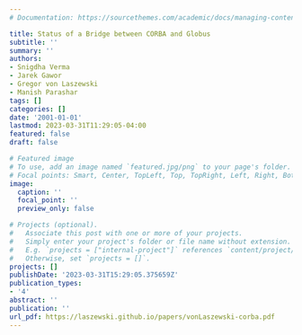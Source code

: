 ```yaml
---
# Documentation: https://sourcethemes.com/academic/docs/managing-content/

title: Status of a Bridge between CORBA and Globus
subtitle: ''
summary: ''
authors:
- Snigdha Verma
- Jarek Gawor
- Gregor von Laszewski
- Manish Parashar
tags: []
categories: []
date: '2001-01-01'
lastmod: 2023-03-31T11:29:05-04:00
featured: false
draft: false

# Featured image
# To use, add an image named `featured.jpg/png` to your page's folder.
# Focal points: Smart, Center, TopLeft, Top, TopRight, Left, Right, BottomLeft, Bottom, BottomRight.
image:
  caption: ''
  focal_point: ''
  preview_only: false

# Projects (optional).
#   Associate this post with one or more of your projects.
#   Simply enter your project's folder or file name without extension.
#   E.g. `projects = ["internal-project"]` references `content/project/deep-learning/index.md`.
#   Otherwise, set `projects = []`.
projects: []
publishDate: '2023-03-31T15:29:05.375659Z'
publication_types:
- '4'
abstract: ''
publication: ''
url_pdf: https://laszewski.github.io/papers/vonLaszewski-corba.pdf
---
```

